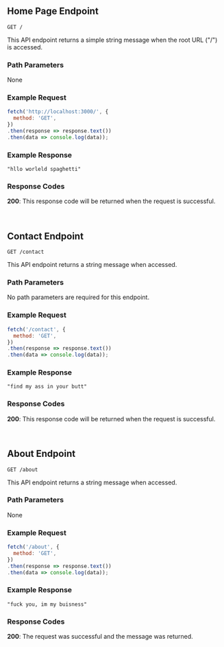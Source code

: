 ## Home Page Endpoint

```
GET /
```

This API endpoint returns a simple string message when the root URL ("/") is accessed.

### Path Parameters

None

### Example Request

```javascript
fetch('http://localhost:3000/', {
  method: 'GET',
})
.then(response => response.text())
.then(data => console.log(data));
```

### Example Response

```
"hllo worleld spaghetti"
```

### Response Codes

**200**: This response code will be returned when the request is successful.

<br />

## Contact Endpoint

```
GET /contact
```

This API endpoint returns a string message when accessed.

### Path Parameters

No path parameters are required for this endpoint.

### Example Request

```javascript
fetch('/contact', {
  method: 'GET',
})
.then(response => response.text())
.then(data => console.log(data));
```

### Example Response

```
"find my ass in your butt"
```

### Response Codes

**200**: This response code will be returned when the request is successful.

<br />

## About Endpoint

```
GET /about
```

This API endpoint returns a string message when accessed.

### Path Parameters

None

### Example Request

```javascript
fetch('/about', {
  method: 'GET',
})
.then(response => response.text())
.then(data => console.log(data));
```

### Example Response

```
"fuck you, im my buisness"
```

### Response Codes

**200**: The request was successful and the message was returned.

<br />

